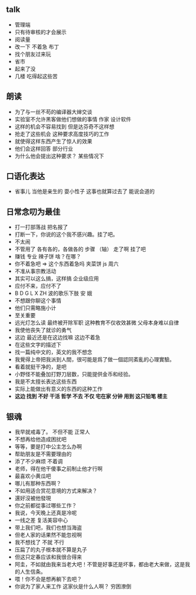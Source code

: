 ## talk
+ 管理端
+ 只有待审核的才会展示
+ 阅读量
+ 改一下 不着急  布丁
+ 找个朋友过来玩
+ 省市
+ 起来了没
+ 几楼 吃得起这些苦

## 朗读
+ 为了与一丝不苟的编译器大婶交谈
+ 实验室不允许黑客做他们想做的事情  作家 设计软件
+ 这样的机会不容易找到 但是达芬奇不这样想
+ 抢走了这些机会  这种要求高度技巧的工作
+ 就使得这样东西产生了惊人的效果
+ 他们会这样回答 部分行业
+ 为什么他会提出这种要求？ 某些情况下

## 口语化表达
+ 省事儿  当他是亲生的  耍小性子  这事也就算过去了  能说会道的


## 日常念叨为最佳
+ 打一打部落战  把名报了
+ 打断一下，你说的这个我不感兴趣。挂了吧。
+ 不太闹
+ 不管用了  各有各的，各做各的  步骤 （轴） 走了啊 挂了吧 
+ 赚钱 专业  辣子饼  啥？在哪？
+ 你不着急吧 => 这个东西着急吗 夹菜饼 js 周六
+ 不准从事宗教活动
+ 其实可以这么搞，这样搞  企业级应用  
+ 应付不来，应付不了
+ B D G L X ZH 波的歌乐下肢  安 娥
+ 不想跟你聊这个事情
+ 他们只需略施小计
+ 至关重要
+ 远光灯怎么读  最终被开除军职    这种教育不仅收效甚微   父母本身难以自律
+ 我使他丧失了就诊的勇气
+ 这边 最近还是在这边找嘛 这边不着急
+ 在这些文字的描述下
+ 找一篇纯中文的，英文的我不想念
+ 我覺得上帝把我派到人間，很可能是爲了做一個認同紊亂的心理實驗。
+ 看着就挺干净的，是吧
+ 小野怪不能叠加打野刀层数，只能提供金币和经验。
+ 我是不太擅长表达这些东西
+ 实际上能做出有意义的东西的这种工作
+ **这边 找到 不好 干活 哲学 不去 不仅 宅在家 分钟 用到 这只铅笔 楼主**


## 银魂
+ 我早就戒毒了。    不但不能    正常人
+ 不想再给他造成困扰吧
+ 等等，要是打中公主怎么办啊
+ 帮助朋友是不需要理由的
+ 添了不少麻烦   不着调 
+ 老师，得在他干傻事之前制止他才行啊
+ 最喜欢小黄瓜吧
+ 哪儿有那种东西啊？
+ 不如用适合赏花意境的方式来解决？
+ 還好沒被他發現
+ 你之前都從事过哪些工作？
+ 我说，今天晚上还真是冷呢
+ 一线之差  复活美容中心
+ 带上我们吧，我们也想当海盗
+ 但老人家的话果然不能忽视啊
+ 我不想找了  不就   不行
+ 压扁了的丸子根本就不算是丸子
+ 但这只定春应该和我很合得来
+ 阿圭，不如就由我来当老大吧！不管是好事还是坏事，都由老大来做，这是我的人生信条。
+ 喂！你不会是想再躺下去吧？
+ 你说为了家人来工作  这家伙是什么人啊？   穷困潦倒
